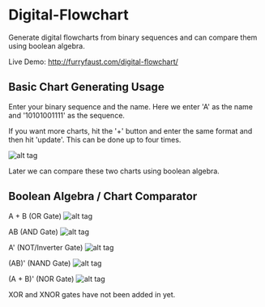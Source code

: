# Digital-Flowchart
Generate digital flowcharts from binary sequences and can compare them using boolean algebra.

Live Demo: http://furryfaust.com/digital-flowchart/

Basic Chart Generating Usage
----------------------------
Enter your binary sequence and the name. Here we enter 'A' as the name and '10101001111' as the sequence.

If you want more charts, hit the '+' button and enter the same format and then hit 'update'. This can be done up to
four times.

![alt tag](http://furryfaust.com/images/multichart.png)

Later we can compare these two charts using boolean algebra.


Boolean Algebra / Chart Comparator
----------------------------------
A + B (OR Gate)
![alt tag](http://furryfaust.com/images/orgate.png)

AB (AND Gate)
![alt tag](http://furryfaust.com/images/andgate.png)

A' (NOT/Inverter Gate)
![alt tag](http://furryfaust.com/images/notgate.png)

(AB)' (NAND Gate)
![alt tag](http://furryfaust.com/images/nandgate.png)

(A + B)' (NOR Gate)
![alt tag](http://furryfaust.com/images/norgate.png)

XOR and XNOR gates have not been added in yet.
